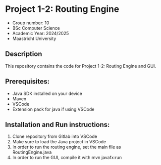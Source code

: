 # Project 1-2: Routing Engine

- Group number: 10
- BSc Computer Science
- Academic Year: 2024/2025
- Maastricht University

## Description

This repository contains the code for Project 1-2: Routing Engine and GUI.

## Prerequisites:

- Java SDK installed on your device
- Maven
- VSCode
- Extension pack for java if using VSCode

## Installation and Run instructions:

1. Clone repository from Gitlab into VSCode
2. Make sure to load the Java project in VSCode
3. In order to run the routing engine, set the main file as RoutingEngine.java
4. In order to run the GUI, compile it with mvn javafx:run